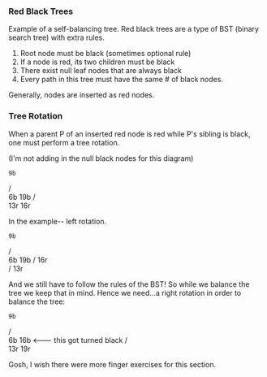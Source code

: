 ### Red Black Trees

Example of a self-balancing tree. Red black trees are a type of BST (binary search tree) with extra rules.

1. Root node must be black (sometimes optional rule)
2. If a node is red, its two children must be black
3. There exist null leaf nodes that are always black
4. Every path in this tree must have the same # of black nodes. 

Generally, nodes are inserted as red nodes. 

### Tree Rotation

When a parent P of an inserted red node is red while P's sibling is black, one must perform a tree rotation. 

(I'm not adding in the null black nodes for this diagram)

    9b
 /     \
6b      19b
       /   \
    13r     16r

In the example-- left rotation. 

    9b
 /     \
6b      19b
       / 
    16r    
   /
  13r

And we still have to follow the rules of the BST! So while we balance the tree we keep that in mind. Hence we need...a right rotation in order to balance the tree:


    9b
 /     \
6b      16b <--- this got turned black
       /  \
    13r     19r


Gosh, I wish there were more finger exercises for this section. 


